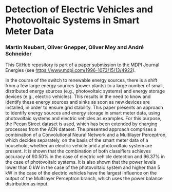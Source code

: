 # Detection of Electric Vehicles and Photovoltaic Systems in Smart Meter Data

### Martin Neubert, Oliver Gnepper, Oliver Mey and André Schneider

This GitHub repository is part of a paper submission to the MDPI Journal Energies (see https://www.mdpi.com/1996-1073/15/13/4922).

In the course of the switch to renewable energy sources, there is a shift from a few large energy sources (power plants) to a large number of small, distributed energy sources (e.g., photovoltaic systems) and energy storage devices (e.g., electric vehicles). This results in the need to know and identify these energy sources and sinks as soon as new devices are installed, in order to ensure grid stability. This paper presents an approach to identify energy sources and energy storage in smart meter data, using photovoltaic systems and electric vehicles as examples. For this purpose, the Pecan Street dataset is used, which has been extended by charging processes from the ACN dataset. The presented approach comprises a combination of a Convolutional Neural Network and a Multilayer Perceptron, which decides separately, on the basis of the smart meter data of a household, whether an electric vehicle and a photovoltaic system are present. It is shown that the combination of both classifiers achieves accuracy of 90.50% in the case of electric vehicle detection and 96.37% in the case of photovoltaic systems. It is also shown that the power levels lower than 0 kW in the case of the photovoltaic system and higher than 5 kW in the case of the electric vehicles have the largest influence on the output of the Multilayer Perceptron branch, which uses the power balance distribution as input.
